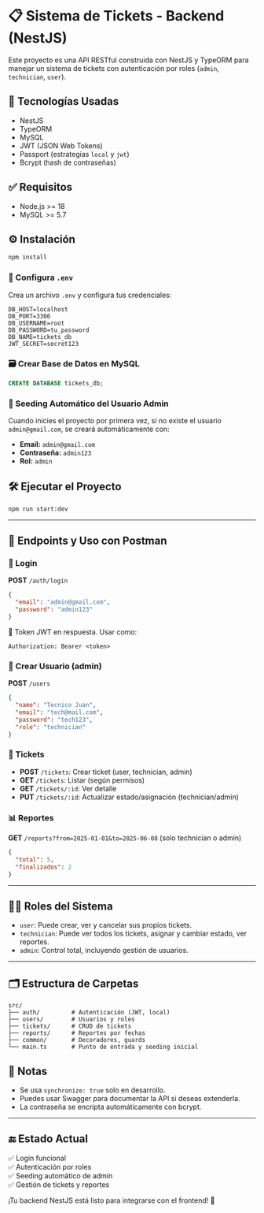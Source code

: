 # 📋 Sistema de Tickets - Backend (NestJS)

Este proyecto es una API RESTful construida con NestJS y TypeORM para manejar un sistema de tickets con autenticación por roles (`admin`, `technician`, `user`).

## 🚀 Tecnologías Usadas
- NestJS
- TypeORM
- MySQL
- JWT (JSON Web Tokens)
- Passport (estrategias `local` y `jwt`)
- Bcrypt (hash de contraseñas)

## ✅ Requisitos
- Node.js >= 18
- MySQL >= 5.7

## ⚙️ Instalación
```bash
npm install
```

### 📁 Configura `.env`
Crea un archivo `.env` y configura tus credenciales:
```env
DB_HOST=localhost
DB_PORT=3306
DB_USERNAME=root
DB_PASSWORD=tu_password
DB_NAME=tickets_db
JWT_SECRET=secret123
```

### 🗃️ Crear Base de Datos en MySQL
```sql
CREATE DATABASE tickets_db;
```

### 👤 Seeding Automático del Usuario Admin
Cuando inicies el proyecto por primera vez, si no existe el usuario `admin@gmail.com`, se creará automáticamente con:
- **Email:** `admin@gmail.com`
- **Contraseña:** `admin123`
- **Rol:** `admin`

## 🛠️ Ejecutar el Proyecto
```bash
npm run start:dev
```

---

## 🧪 Endpoints y Uso con Postman

### 🔐 Login
**POST** `/auth/login`
```json
{
  "email": "admin@gmail.com",
  "password": "admin123"
}
```
🔁 Token JWT en respuesta. Usar como:
```
Authorization: Bearer <token>
```

### 👤 Crear Usuario (admin)
**POST** `/users`
```json
{
  "name": "Tecnico Juan",
  "email": "tech@mail.com",
  "password": "tech123",
  "role": "technician"
}
```

### 🎫 Tickets
- **POST** `/tickets`: Crear ticket (user, technician, admin)
- **GET** `/tickets`: Listar (según permisos)
- **GET** `/tickets/:id`: Ver detalle
- **PUT** `/tickets/:id`: Actualizar estado/asignación (technician/admin)

### 📊 Reportes
**GET** `/reports?from=2025-01-01&to=2025-06-08` (solo technician o admin)
```json
{
  "total": 5,
  "finalizados": 2
}
```

---

## 🧑‍💻 Roles del Sistema
- `user`: Puede crear, ver y cancelar sus propios tickets.
- `technician`: Puede ver todos los tickets, asignar y cambiar estado, ver reportes.
- `admin`: Control total, incluyendo gestión de usuarios.

---

## 🗂 Estructura de Carpetas
```
src/
├── auth/         # Autenticación (JWT, local)
├── users/        # Usuarios y roles
├── tickets/      # CRUD de tickets
├── reports/      # Reportes por fechas
├── common/       # Decoradores, guards
└── main.ts       # Punto de entrada y seeding inicial
```

## 🧾 Notas
- Se usa `synchronize: true` solo en desarrollo.
- Puedes usar Swagger para documentar la API si deseas extenderla.
- La contraseña se encripta automáticamente con bcrypt.

---

## 🔚 Estado Actual
✅ Login funcional  
✅ Autenticación por roles  
✅ Seeding automático de admin  
✅ Gestión de tickets y reportes  

¡Tu backend NestJS está listo para integrarse con el frontend! 🎉
